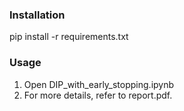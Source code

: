 ### Installation
 pip install -r requirements.txt

### Usage
 1. Open DIP_with_early_stopping.ipynb
 2. For more details, refer to report.pdf.
